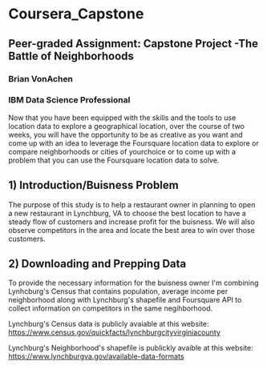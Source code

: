 # Coursera_Capstone

## Peer-graded Assignment: Capstone Project -The Battle of Neighborhoods

### Brian VonAchen
### IBM Data Science Professional

Now that you have been equipped with the skills and the tools to use location data to explore a geographical location, over the course of two weeks, you will have the opportunity to be as creative as you want and come up with an idea to leverage the Foursquare location data to explore or compare neighborhoods or cities of yourchoice or to come up with a problem that you can use the Foursquare location data to solve. 

## 1) Introduction/Buisness Problem

The purpose of this study is to help a restaurant owner in planning to open a new restaurant in Lynchburg, VA to choose the best location to have a steady flow of customers and increase profit for the buisness. We will also observe competitors in the area and locate the best area to win over those customers.

## 2) Downloading and Prepping Data

To provide the necessary information for the buisness owner I'm combining Lynhcburg's Census that contains population, average income per neighborhood along with Lynchburg's shapefile and Foursquare API to collect information on competitors in the same negihborhood. 

Lynchburg's Census data is publicly avaiable at this website: https://www.census.gov/quickfacts/lynchburgcityvirginiacounty

Lynchburg's Neighborhood's shapefile is publickly avaible at this website: https://www.lynchburgva.gov/available-data-formats
